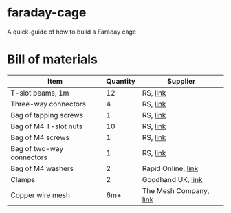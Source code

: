 # faraday-cage
A quick-guide of how to build a Faraday cage

# Bill of materials
| Item                      | Quantity | Supplier                                                                                                                                                                                                                                                                                                                   |
|---------------------------|----------|----------------------------------------------------------------------------------------------------------------------------------------------------------------------------------------------------------------------------------------------------------------------------------------------------------------------------|
| T-slot beams, 1m          | 12       | RS, [link](https://uk.rs-online.com/web/p/tubing-and-profile-struts/7613280)                                                                                                                                                                                                                                               |
| Three-way connectors      | 4        | RS, [link](https://uk.rs-online.com/web/p/connecting-components/7675575)                                                                                                                                                                                                                                                   |
| Bag of tapping screws     | 1        | RS, [link](https://uk.rs-online.com/web/p/connecting-components/4667304)                                                                                                                                                                                                                                                   |
| Bag of M4 T-slot nuts     | 10       | RS, [link](https://uk.rs-online.com/web/p/connecting-components/7675525)                                                                                                                                                                                                                                                   |
| Bag of M4 screws          | 1        | RS, [link](https://uk.rs-online.com/web/p/machine-screws/0560697)                                                                                                                                                                                                                                                          |
| Bag of two-way connectors | 1        | RS, [link](https://uk.rs-online.com/web/p/connecting-components/1809137)                                                                                                                                                                                                                                                   |
| Bag of M4 washers         | 2        | Rapid Online, [link](https://www.rapidonline.com/Catalogue/Search?Query=Toolcraft%20194725%20Steel%20Washers%20%20Form%20A%20DIN%209021%20M4%20Pack%20Of%20100)                                                                                                                                                            |
| Clamps                    | 2        | Goodhand UK, [link](https://www.goodhanduk.co.uk/Catalogue/Standard-Parts/Clamping-Levers-Tension-Levers-Cam-Levers/Cam-Levers/K0647-Adjustable-Cam-Levers-In-Stainless-Steel-Sizes-M3-M10/K0647-Adjustable-Cam-Levers-In-Stainless-Steel-M4-Threads/Adjustable-Cam-Lever-In-Stainless-Steel-Size-9-M4X15-K06479512004X15) |
| Copper wire mesh          | 6m+      | The Mesh Company, [link](https://themeshcompany.com/product/pure-copper-99-9-woven-wire-mesh-0-263mm-hole-0-16mm-wire-60-lpi/?attribute_pa_sheet-size=5m-x-1000mm)                                                                                                                                                         |